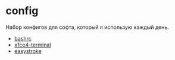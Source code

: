 config
======
Набор конфигов для софта, который я использую каждый день.
* [bashrc](https://github.com/asdf404/config/tree/master/bashrc "bashrc")
* [xfce4-terminal](https://github.com/asdf404/config/tree/master/xfce4-terminal "xfce4-terminal")
* [easystroke](https://github.com/asdf404/config/tree/master/easystroke "easystroke")
